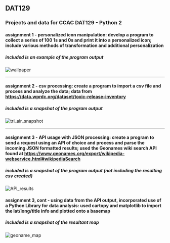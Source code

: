 ## DAT129
### Projects and data for CCAC DAT129 - Python 2

#### **assignment 1** - personalized icon manipulation: develop a program to collect a series of 100 1s and 0s and print it into a personalized icon; include various methods of transformation and additional personalization

##### included is an example of the program output

![wallpaper](https://user-images.githubusercontent.com/71047291/109729976-bd7f4200-7b86-11eb-8dc1-6051cf83d920.jpg)

---------------------------------------------------------------------------------------------------------------------------------------------------------------------------------

#### **assignment 2** - csv processing: create a program to import a csv file and process and analyze the data; data from https://data.wprdc.org/dataset/toxic-release-inventory

##### included is a snapshot of the program output

![tri_air_snapshot](https://user-images.githubusercontent.com/71047291/109730510-970dd680-7b87-11eb-9dc1-f13cad76b9c6.jpg)

---------------------------------------------------------------------------------------------------------------------------------------------------------------------------------

#### **assignment 3** - API usage with JSON processing: create a program to send a request using an API of choice and process and parse the incoming JSON formatted results; used the Geonames wiki search API found at https://www.geonames.org/export/wikipedia-webservice.html#wikipediaSearch

##### included is a snapshot of the program output (not including the resulting csv created)

![API_results](https://user-images.githubusercontent.com/71047291/110192701-b2821700-7dfd-11eb-84b0-fe2933bad44a.jpg)

#### **assignment 3, cont** - using data from the API output, incorporated use of a Python Library for data analysis: used cartopy and matplotlib to import the lat/long/title info and plotted onto a basemap

##### included is a snapshot of the resultant map

![geoname_map](https://user-images.githubusercontent.com/71047291/110732682-a11c7e80-81f2-11eb-8728-2d7fd80edef8.jpg)
